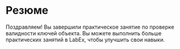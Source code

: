 # Резюме

Поздравляем! Вы завершили практическое занятие по проверке валидности ключей объекта. Вы можете выполнить больше практических занятий в LabEx, чтобы улучшить свои навыки.
